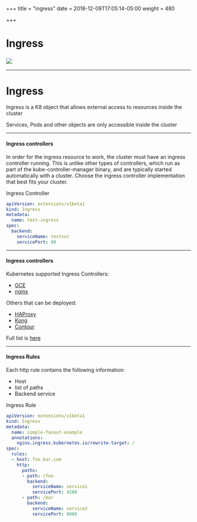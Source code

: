 +++
title = "ingress"
date = 2018-12-09T17:05:14-05:00
weight = 480

+++

# Ingress

### ![](/images/kubernetes/ing.png) 

---

# Ingress

Ingress is a K8 object that allows external access to resources inside the cluster
 
Services, Pods and other objects are only accessible inside the cluster

---

#### Ingress controllers

In order for the ingress resource to work, the cluster must have an ingress controller running. This is unlike other types of controllers, which run as part of the kube-controller-manager binary, and are typically started automatically with a cluster. Choose the ingress controller implementation that best fits your cluster.


Ingress Controller 

```yaml
apiVersion: extensions/v1beta1
kind: Ingress
metadata:
  name: test-ingress
spec:
  backend:
    serviceName: testsvc
    servicePort: 80
```

---

#### Ingress controllers

Kubernetes supported Ingress Controllers: 

* [GCE](https://git.k8s.io/ingress-gce/README.md)
* [nginx](https://git.k8s.io/ingress-nginx/README.md)

Others that can be deployed:

* [HAProxy](http://www.haproxy.org/)
* [Kong](https://konghq.com/)
* [Contour](https://github.com/heptio/contour)

Full list is [here](https://kubernetes.io/docs/concepts/services-networking/ingress/)

---

#### Ingress Rules

Each http rule contains the following information:

* Host
* list of paths
* Backend service

Ingress Rule

```yaml
apiVersion: extensions/v1beta1
kind: Ingress
metadata:
  name: simple-fanout-example
  annotations:
    nginx.ingress.kubernetes.io/rewrite-target: /
spec:
  rules:
  - host: foo.bar.com
    http:
      paths:
      - path: /foo
        backend:
          serviceName: service1
          servicePort: 4200
      - path: /bar
        backend:
          serviceName: service2
          servicePort: 8080

```

